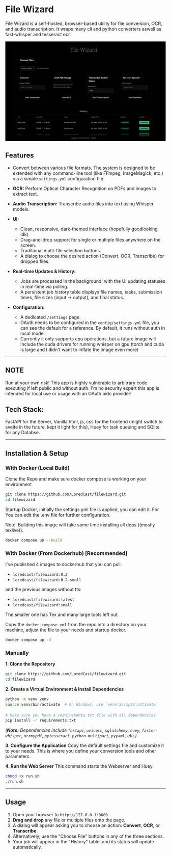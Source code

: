 # File Wizard

File Wizard is a self-hosted, browser-based utility for file conversion, OCR, and audio transcription. It wraps many cli and python converters aswell as fast-whisper and tesseract ocr.

![Screenshot](swappy-20250920_155526.png)

## Features

  *  Convert between various file formats. The system is designed to be extended with any command-line tool (like FFmpeg, ImageMagick, etc.) via a simple `settings.yml` configuration file.
  * **OCR:** Perform Optical Character Recognition on PDFs and images to extract text.
  * **Audio Transcription:** Transcribe audio files into text using Whisper models.
  * **UI:**
      * Clean, responsive, dark-themed interface (hopefully goodlooking idk)
      * Drag-and-drop support for single or multiple files anywhere on the screen.
      * Traditional multi-file selection buttons.
      * A dialog to choose the desired action (Convert, OCR, Transcribe) for dropped files.
  * **Real-time Updates & History:**
      * Jobs are processed in the background, with the UI updating statuses in real-time via polling.
      * A persistent job history table displays file names, tasks, submission times, file sizes (input → output), and final status.
     
  * **Configuration:**
      * A dedicated `/settings` page.
      * OAuth needs to be configured in the `config/settings.yml` file, you can see the default for a reference. By default, it runs without auth in local mode.
      * Currently it only supports cpu operations, but a future image will include the cuda drivers for running whisper on gpu (torch and cuda is large and I didn't want to inflate the image even more)

-----

## NOTE
Run at your own risk! This app is highly vulnerable to arbitrary code executing if left public and without auth. I'm no security expert this app is intended for local use or usage with an OAuth oidc provider!

## Tech Stack:
FastAPI for the Server, Vanilla html, js, css for the frontend (might switch to svelte in the future, kept it light for this), Huey for task queuing and SQlite for any Databse.

-----

## Installation & Setup 

### With Docker (Local Build)
Clone the Repo and make sure docker compose is working on your environment

```bash
git clone https://github.com/LoredCast/filewizard.git
cd filewizard
```

Startup Docker, initially the settings.yml file is applied, you can edit it.
For You can edit the .env file for further configuration.

Note: Building this image will take some time installing all deps ((mostly texlive)).

```bash
docker compose up --build
```


### With Docker (From Dockerhub) [Recommended]
I've published 4 images to dockerhub that you can pull:

- `loredcast/filewizard:0.2`
- `loredcast/filewizard:0.2-small`

and the previous images without tts:
- `loredcast/filewizard:latest`
- `loredcast/filewizard:small`

The smaller one has Tex and many large tools left out.

Copy the `docker-compose.yml` from the repo into a directory on your machine, adjust the file to your needs and startup docker.

```bash
docker compose up -d
```


### Manually


**1. Clone the Repository**

```bash
git clone https://github.com/LoredCast/filewizard.git
cd filewizard
```

**2. Create a Virtual Environment & Install Dependencies**

```bash
python -m venv venv
source venv/bin/activate  # On Windows, use `venv\Scripts\activate`

# Make sure you have a requirements.txt file with all dependencies
pip install -r requirements.txt
```

*(**Note:** Dependencies include `fastapi`, `uvicorn`, `sqlalchemy`, `huey`, `faster-whisper`, `ocrmypdf`, `pytesseract`, `python-multipart`, `pyyaml`, etc.)*

**3. Configure the Application**
Copy the default settings file and customize it to your needs. This is where you define your conversion tools and other parameters.


**4. Run the Web Server**
This command starts the Webserver and Huey.

```bash
chmod +x run.sh
./run.sh
```


-----

## Usage 

1.  Open your browser to `http://127.0.0.1:8000`.
2.  **Drag and drop** any file or multiple files onto the page.
3.  A dialog will appear asking you to choose an action: **Convert**, **OCR**, or **Transcribe**.
4.  Alternatively, use the "Choose File" buttons in any of the three sections.
5.  Your job will appear in the "History" table, and its status will update automatically.

